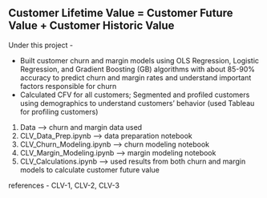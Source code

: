 ## Customer Lifetime Value = Customer Future Value + Customer Historic Value

Under this project -
* Built customer churn and margin models using OLS Regression, Logistic Regression, and Gradient Boosting (GB) algorithms with about 85-90% accuracy to predict churn and margin rates and understand important factors responsible for churn
* Calculated CFV for all customers; Segmented and profiled customers using demographics to understand customers’ behavior (used Tableau for profiling customers)

1. Data --> churn and margin data used
2. CLV_Data_Prep.ipynb --> data preparation notebook
3. CLV_Churn_Modeling.ipynb --> churn modeling notebook
4. CLV_Margin_Modeling.ipynb --> margin modeling notebook
5. CLV_Calculations.ipynb --> used results from both churn and margin models to calculate customer future value

references - CLV-1, CLV-2, CLV-3
